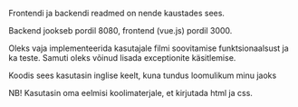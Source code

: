 Frontendi ja backendi readmed on nende kaustades sees.

Backend jookseb pordil 8080, frontend (vue.js) pordil 3000.

Oleks vaja implementeerida kasutajale filmi soovitamise funktsionaalsust ja ka teste.
Samuti oleks võinud lisada exceptionite käsitlemise.

Koodis sees kasutasin inglise keelt, kuna tundus loomulikum minu jaoks

NB! Kasutasin oma eelmisi koolimaterjale, et kirjutada html ja css.
